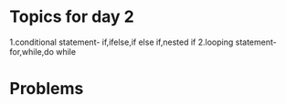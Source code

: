 # Topics  for day 2
1.conditional statement- if,ifelse,if else if,nested if 
2.looping statement- for,while,do while

# Problems